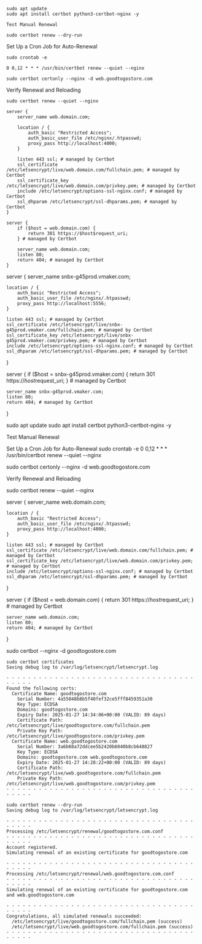 ```
sudo apt update
sudo apt install certbot python3-certbot-nginx -y
```
```
Test Manual Renewal

sudo certbot renew --dry-run
```


Set Up a Cron Job for Auto-Renewal
```
sudo crontab -e

0 0,12 * * * /usr/bin/certbot renew --quiet --nginx
```


```
sudo certbot certonly --nginx -d web.goodtogostore.com
```


Verify Renewal and Reloading
```
sudo certbot renew --quiet --nginx
```

```
server {
    server_name web.domain.com;

    location / {
        auth_basic "Restricted Access";
        auth_basic_user_file /etc/nginx/.htpasswd;
        proxy_pass http://localhost:4000;
    }

    listen 443 ssl; # managed by Certbot
    ssl_certificate /etc/letsencrypt/live/web.domain.com/fullchain.pem; # managed by Certbot
    ssl_certificate_key /etc/letsencrypt/live/web.domain.com/privkey.pem; # managed by Certbot
    include /etc/letsencrypt/options-ssl-nginx.conf; # managed by Certbot
    ssl_dhparam /etc/letsencrypt/ssl-dhparams.pem; # managed by Certbot
}

server {
    if ($host = web.domain.com) {
        return 301 https://$host$request_uri;
    } # managed by Certbot

    server_name web.domain.com;
    listen 80;
    return 404; # managed by Certbot
}
```


server {
    server_name snbx-g45prod.vmaker.com;

    location / {
        auth_basic "Restricted Access";
        auth_basic_user_file /etc/nginx/.htpasswd;
        proxy_pass http://localhost:5556;
    }

    listen 443 ssl; # managed by Certbot
    ssl_certificate /etc/letsencrypt/live/snbx-g45prod.vmaker.com/fullchain.pem; # managed by Certbot
    ssl_certificate_key /etc/letsencrypt/live/snbx-g45prod.vmaker.com/privkey.pem; # managed by Certbot
    include /etc/letsencrypt/options-ssl-nginx.conf; # managed by Certbot
    ssl_dhparam /etc/letsencrypt/ssl-dhparams.pem; # managed by Certbot
}

server {
    if ($host = snbx-g45prod.vmaker.com) {
        return 301 https://$host$request_uri;
    } # managed by Certbot

    server_name snbx-g45prod.vmaker.com;
    listen 80;
    return 404; # managed by Certbot
}





sudo apt update
sudo apt install certbot python3-certbot-nginx -y

Test Manual Renewal



Set Up a Cron Job for Auto-Renewal
sudo crontab -e
0 0,12 * * * /usr/bin/certbot renew --quiet --nginx


sudo certbot certonly --nginx -d web.goodtogostore.com


Verify Renewal and Reloading

sudo certbot renew --quiet --nginx


server {
    server_name web.domain.com;

    location / {
        auth_basic "Restricted Access";
        auth_basic_user_file /etc/nginx/.htpasswd;
        proxy_pass http://localhost:4000;
    }

    listen 443 ssl; # managed by Certbot
    ssl_certificate /etc/letsencrypt/live/web.domain.com/fullchain.pem; # managed by Certbot
    ssl_certificate_key /etc/letsencrypt/live/web.domain.com/privkey.pem; # managed by Certbot
    include /etc/letsencrypt/options-ssl-nginx.conf; # managed by Certbot
    ssl_dhparam /etc/letsencrypt/ssl-dhparams.pem; # managed by Certbot
}

server {
    if ($host = web.domain.com) {
        return 301 https://$host$request_uri;
    } # managed by Certbot

    server_name web.domain.com;
    listen 80;
    return 404; # managed by Certbot
}


sudo certbot --nginx -d goodtogostore.com 


```
sudo certbot certificates
Saving debug log to /var/log/letsencrypt/letsencrypt.log

- - - - - - - - - - - - - - - - - - - - - - - - - - - - - - - - - - - - - - - -
Found the following certs:
  Certificate Name: goodtogostore.com
    Serial Number: 4a55048b8b5f40fef32ce5fff8459351a30
    Key Type: ECDSA
    Domains: goodtogostore.com
    Expiry Date: 2025-01-27 14:34:06+00:00 (VALID: 89 days)
    Certificate Path: /etc/letsencrypt/live/goodtogostore.com/fullchain.pem
    Private Key Path: /etc/letsencrypt/live/goodtogostore.com/privkey.pem
  Certificate Name: web.goodtogostore.com
    Serial Number: 3a6b68a72ddcee5b2420b6040b8cb648827
    Key Type: ECDSA
    Domains: goodtogostore.com web.goodtogostore.com
    Expiry Date: 2025-01-27 14:28:22+00:00 (VALID: 89 days)
    Certificate Path: /etc/letsencrypt/live/web.goodtogostore.com/fullchain.pem
    Private Key Path: /etc/letsencrypt/live/web.goodtogostore.com/privkey.pem
- - - - - - - - - - - - - - - - - - - - - - - - - - - - - - - - - - - - - - - -
```

```
sudo certbot renew --dry-run
Saving debug log to /var/log/letsencrypt/letsencrypt.log

- - - - - - - - - - - - - - - - - - - - - - - - - - - - - - - - - - - - - - - -
Processing /etc/letsencrypt/renewal/goodtogostore.com.conf
- - - - - - - - - - - - - - - - - - - - - - - - - - - - - - - - - - - - - - - -
Account registered.
Simulating renewal of an existing certificate for goodtogostore.com

- - - - - - - - - - - - - - - - - - - - - - - - - - - - - - - - - - - - - - - -
Processing /etc/letsencrypt/renewal/web.goodtogostore.com.conf
- - - - - - - - - - - - - - - - - - - - - - - - - - - - - - - - - - - - - - - -
Simulating renewal of an existing certificate for goodtogostore.com and web.goodtogostore.com

- - - - - - - - - - - - - - - - - - - - - - - - - - - - - - - - - - - - - - - -
Congratulations, all simulated renewals succeeded: 
  /etc/letsencrypt/live/goodtogostore.com/fullchain.pem (success)
  /etc/letsencrypt/live/web.goodtogostore.com/fullchain.pem (success)
- - - - - - - - - - - - - - - - - - - - - - - - - - - - - - - - - - - - - - - -
```
